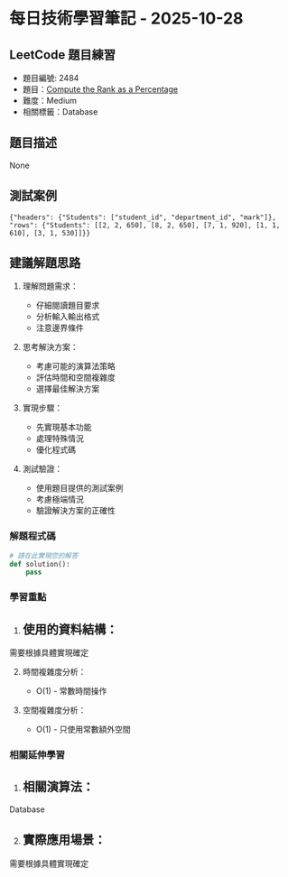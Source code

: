 # 每日技術學習筆記 - 2025-10-28

## LeetCode 題目練習
- 題目編號: 2484
- 題目：[Compute the Rank as a Percentage](https://leetcode.com/problems/compute-the-rank-as-a-percentage)
- 難度：Medium
- 相關標籤：Database

## 題目描述
None

## 測試案例
```
{"headers": {"Students": ["student_id", "department_id", "mark"]}, "rows": {"Students": [[2, 2, 650], [8, 2, 650], [7, 1, 920], [1, 1, 610], [3, 1, 530]]}}
```

## 建議解題思路
1. 理解問題需求：
   - 仔細閱讀題目要求
   - 分析輸入輸出格式
   - 注意邊界條件

2. 思考解決方案：
   - 考慮可能的演算法策略
   - 評估時間和空間複雜度
   - 選擇最佳解決方案

3. 實現步驟：
   - 先實現基本功能
   - 處理特殊情況
   - 優化程式碼

4. 測試驗證：
   - 使用題目提供的測試案例
   - 考慮極端情況
   - 驗證解決方案的正確性


### 解題程式碼
```python
# 請在此實現您的解答
def solution():
    pass
```

### 學習重點
1. 使用的資料結構：
   - 
需要根據具體實現確定

2. 時間複雜度分析：
   - O(1) - 常數時間操作

3. 空間複雜度分析：
   - O(1) - 只使用常數額外空間

### 相關延伸學習
1. 相關演算法：
   - 
Database

2. 實際應用場景：
   - 
需要根據具體實現確定
